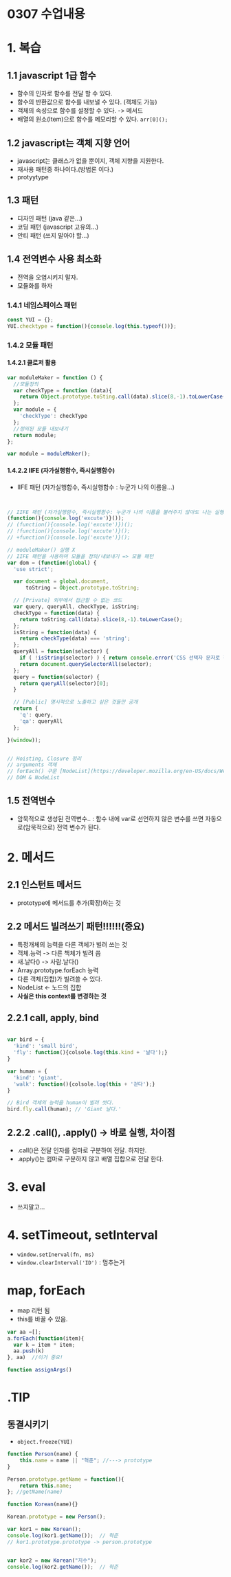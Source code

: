 # 0307 수업내용
# 1. 복습
## 1.1 javascript 1급 함수
- 함수의 인자로 함수를 전달 할 수 있다.
- 함수의 반환값으로 함수를 내보낼 수 있다. (객체도 가능)
- 객체의 속성으로 함수를 설정할 수 있다. -> 메서드
- 배열의 원소(Item)으로 함수를 메모리할 수 있다. `arr[0]();`
## 1.2 javascript는 객체 지향 언어
- javascript는 클래스가 없을 뿐이지, 객체 지향을 지원한다.
- 재사용 패턴중 하나이다.(방법론 이다.)
- protyytype
## 1.3 패턴
- 디자인 패턴 (java 같은...)
- 코딩 패턴 (javascript 고유의...)
- 안티 패턴 (쓰지 말아야 할...)
## 1.4 전역변수 사용 최소화
- 전역을 오염시키지 말자.
- 모듈화를 하자
### 1.4.1 네임스페이스 패턴
```javascript
const YUI = {};
YUI.checktype = function(){console.log(this.typeof())};
```
### 1.4.2 모듈 패턴
#### 1.4.2.1 클로저 활용
```javascript
var moduleMaker = function () {
  //모듈정의
  var checkType = function (data){
    return Object.prototype.toSting.call(data).slice(8,-1).toLowerCase();
  };
  var module = {
    'checkType': checkType
  };
  //정의된 모듈 내보내기
  return module;
};

var module = moduleMaker();

```
#### 1.4.2.2 IIFE (자가실행함수, 즉시실행함수)
- IIFE 패턴 (자가실행함수, 즉시실행함수 : 누군가 나의 이름을...)

```javascript


// IIFE 패턴 (자가실행함수, 즉시실행함수: 누군가 나의 이름을 불러주지 않아도 나는 실행되네)
(function(){console.log('excute')}());
// (function(){console.log('excute')})();
// !function(){console.log('excute')}();
// +function(){console.log('excute')}();

// moduleMaker() 실행 X
// IIFE 패턴을 사용하여 모듈을 정의/내보내기 => 모듈 패턴
var dom = (function(global) {
  'use strict';

  var document = global.document,
      toString = Object.prototype.toString;

  // [Private] 외부에서 접근할 수 없는 코드
  var query, queryAll, checkType, isString;
  checkType = function(data) {
    return toString.call(data).slice(8,-1).toLowerCase();
  };
  isString = function(data) {
    return checkType(data) === 'string';
  };
  queryAll = function(selector) {
    if ( !isString(selector) ) { return console.error('CSS 선택자 문자로 전달 요망'); }
    return document.querySelectorAll(selector);
  };
  query = function(selector) {
    return queryAll(selector)[0];
  }

  // [Public] 명시적으로 노출하고 싶은 것들만 공개
  return {
    'q': query,
    'qa': queryAll
  };

}(window));


// Hoisting, Closure 정리
// arguments 객체
// forEach() 구문 [NodeList](https://developer.mozilla.org/en-US/docs/Web/API/NodeList)
// DOM & NodeList
```
## 1.5 전역변수
- 암묵적으로 생성된 전역변수.. : 함수 내에 var로 선언하지 않은 변수를 쓰면 자동으로(암묵적으로) 전역 변수가 된다.

# 2. 메서드
## 2.1 인스턴트 메서드
- prototype에 메서드를 추가(확장)하는 것

## 2.2 메서드 빌려쓰기 패턴!!!!!!(중요)
- 특정개체의 능력을 다른 객체가 빌려 쓰는 것
- 객체.능력 -> 다른 책체가 빌려 씀
- 새.날다() -> 사람.날다()
- Array.prototype.forEach 능력
- 다른 객체(집합)가 빌려쓸 수 있다.
- NodeList <- 노드의 집합
- **사실은 this context를 변경하는 것**

## 2.2.1 call, apply, bind
```javascript

var bird = {
  'kind': 'small bird',
  'fly': function(){colsole.log(this.kind + '날다');}
}

var human = {
  'kind': 'giant',
  'walk': function(){colsole.log(this + '걷다');}
}

// Bird 객체의 능력을 human이 빌려 썻다.
bird.fly.call(human); // 'Giant 날다.'
```
## 2.2.2  .call(), .apply() -> 바로 실행, 차이점
- .call()은 전달 인자를 컴마로 구분하여 전달. 하지만.
- .apply()는 컴마로 구분하지 않고 배열 집합으로 전달 한다.

# 3. eval
- 쓰지말고...

# 4. setTimeout, setInterval
- `window.setInerval(fn, ms)`
- `window.clearInterval('ID')` : 멈추는거

# map, forEach
- map 리턴 됨
- this를 바꿀 수 있음.
```javascript
var aa =[];
a.forEach(function(item){
  var k = item * item;
  aa.push(k)
}, aa)  //이거 중요!
```

```javascript
function assignArgs()
```





# .TIP
## 동결시키기
- `object.freeze(YUI)`



















```javascript
function Person(name) {  
    this.name = name || "혁준"; //---> prototype
}

Person.prototype.getName = function(){  
    return this.name;
}; //getName(name)

function Korean(name){}  

Korean.prototype = new Person();

var kor1 = new Korean();  
console.log(kor1.getName());  // 혁준
// kor1.prototype.prototype -> person.prototype


var kor2 = new Korean("지수");  
console.log(kor2.getName());  // 혁준  
```
